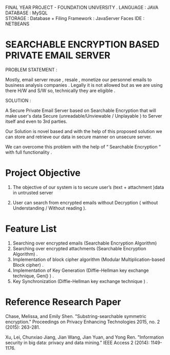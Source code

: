FINAL YEAR PROJECT - FOUNDATION UNIVERSITY .
LANGUAGE : JAVA
DATABASE : MySQL  
STORAGE : Database + Filing
Framework : JavaServer Faces
IDE : NETBEANS 

# SEARCHABLE ENCRYPTION BASED PRIVATE EMAIL SERVER

PROBLEM STATEMENT : 

Mostly, email server reuse , resale , monetize  our personnel emails to business analysis companies . Legally it is not allowed but as  we are using there H/W and S/W so, technically they are eligible .

SOLUTION : 

A Secure Private Email Server based on Searchable Encryption that will make user's data Secure (unreadable/Unviewable / Unplayable ) to Server itself and  even to 3rd parties.

Our Solution is novel based and with the help of this proposed solution we can store and retrieve  our data in secure manner on unsecure server.

We can overcome this problem with the help of “ Searchable Encryption “ with full functionality .
 
 
# Project Objective
1. The objective of our system is to secure user’s (text + attachment )data in untrusted server 

2. User can search from encrypted emails without Decryption ( without Understanding  / Without reading ). 

# Feature List

1. Searching over encrypted emails (Searchable Encryption Algorithm)
2. Searching over encrypted attachments (Searchable Encryption Algorithm) . 
3. Implementation of block cipher algorithm (Modular Multiplication-based Block cipher)  .
4. Implementation of Key Generation (Diffie-Hellman key exchange technique, Gen() )  .
5. Key Synchronization (Diffie-Hellman key exchange technique ) .

# Reference Research Paper

Chase, Melissa, and Emily Shen. "Substring-searchable symmetric encryption." Proceedings on Privacy Enhancing Technologies 2015, no. 2 (2015): 263-281.

Xu, Lei, Chunxiao Jiang, Jian Wang, Jian Yuan, and Yong Ren. "Information security in big data: privacy and data mining." IEEE Access 2 (2014): 1149-1176. 



